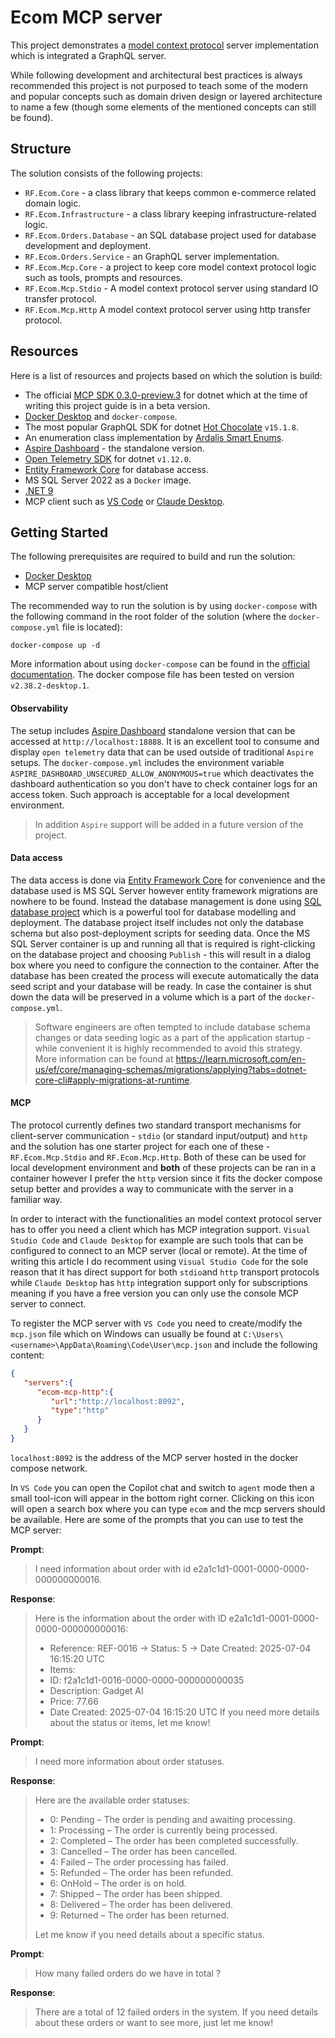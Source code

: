 # Ecom MCP server
This project demonstrates a [model context protocol](https://modelcontextprotocol.io/overview) server implementation which is integrated a GraphQL server.

While following development and architectural best practices is always recommended this project is not purposed to teach some of the modern and popular concepts such as domain driven design or layered architecture to name a few (though some elements of the mentioned concepts can still be found).

## Structure
The solution consists of the following projects:

 - `RF.Ecom.Core` - a class library that keeps common e-commerce related domain logic.
 - `RF.Ecom.Infrastructure` - a class library keeping infrastructure-related logic.
 - `RF.Ecom.Orders.Database` - an SQL database project used for database development and deployment.
 - `RF.Ecom.Orders.Service` - an GraphQL server implementation.
 - `RF.Ecom.Mcp.Core` - a project to keep core model context protocol logic such as tools, prompts and resources.
 - `RF.Ecom.Mcp.Stdio` - A model context protocol server using standard IO transfer protocol.
 - `RF.Ecom.Mcp.Http` A model context protocol server using http transfer protocol.

## Resources
Here is a list of resources and projects based on which the solution is build:

 - The official [MCP SDK 0.3.0-preview.3](https://github.com/modelcontextprotocol/csharp-sdk) for dotnet which at the time of writing this project guide is in a beta version.
 - [Docker Desktop](https://www.docker.com/) and `docker-compose`.
 - The most popular GraphQL SDK for dotnet [Hot Chocolate](https://chillicream.com/) `v15.1.8`.
 - An enumeration class implementation by [Ardalis Smart Enums](https://github.com/ardalis/SmartEnum).
 - [Aspire Dashboard](https://learn.microsoft.com/en-us/dotnet/aspire/fundamentals/dashboard/standalone?tabs=bash) - the standalone version.
 - [Open Telemetry SDK](https://opentelemetry.io/docs/languages/dotnet/) for dotnet `v1.12.0`.
 - [Entity Framework Core](https://learn.microsoft.com/en-us/ef/core/) for database access.
 - MS SQL Server 2022 as a `Docker` image.
 - [.NET 9](https://dotnet.microsoft.com/en-us/download/dotnet/9.0)
 - MCP client such as [VS Code](https://code.visualstudio.com/) or [Claude Desktop](https://claude.ai/download).

## Getting Started

The following prerequisites are required to build and run the solution:

 - [Docker Desktop](https://www.docker.com/)
 - MCP server compatible host/client

The recommended way to run the solution is by using `docker-compose` with the following command in the root folder of the solution (where the `docker-compose.yml` file is located):

    docker-compose up -d
More information about using `docker-compose` can be found in the [official documentation](https://docs.docker.com/reference/cli/docker/compose/). The docker compose file has been tested on version `v2.38.2-desktop.1`.

#### Observability

The setup includes [Aspire Dashboard](https://learn.microsoft.com/en-us/dotnet/aspire/fundamentals/dashboard/standalone?tabs=bash) standalone version that can be accessed at `http://localhost:18888`. It is an excellent tool to consume and display `open telemetry` data that can be used outside of traditional `Aspire` setups. The `docker-compose.yml` includes the environment variable `ASPIRE_DASHBOARD_UNSECURED_ALLOW_ANONYMOUS=true` which deactivates the dashboard authentication so you don't have to check container logs for an access token. Such approach is acceptable for a local development environment.
>In addition `Aspire` support will be added in a future version of the project.

#### Data access

The data access is done via [Entity Framework Core](https://learn.microsoft.com/en-us/ef/core/) for convenience and the database used is MS SQL Server however entity framework migrations are nowhere to be found. Instead the database management is done using [SQL database project](https://learn.microsoft.com/en-us/sql/tools/sql-database-projects/get-started?view=sql-server-ver17&pivots=sq1-visual-studio) which is a powerful tool for database modelling and deployment. The database project itself includes not only the database schema but also post-deployment scripts for seeding data. Once the MS SQL Server container is up and running all that is required is right-clicking on the database project and choosing `Publish` - this will result in a dialog box where you need to configure the connection to the container. After the database has been created the process will execute automatically the data seed script and your database will be ready. In case the container is shut down the data will be preserved in a volume which is a part of the `docker-compose.yml`.

>Software engineers are often tempted to include database schema changes or data seeding logic as a part of the application startup - while convenient it is highly recommended to avoid this strategy. More information can be found at https://learn.microsoft.com/en-us/ef/core/managing-schemas/migrations/applying?tabs=dotnet-core-cli#apply-migrations-at-runtime.

#### MCP
The protocol currently defines two standard transport mechanisms for client-server communication -  `stdio` (or standard input/output) and `http` and the solution has one starter project for each one of these - `RF.Ecom.Mcp.Stdio` and `RF.Ecom.Mcp.Http`. Both of these can be used for local development environment and **both** of these projects can be ran in a container however I prefer the `http` version since it fits the docker compose setup better and provides a way to communicate with the server in a familiar way.

In order to interact with the functionalities an model context protocol server has to offer  you need a client which has MCP integration support. `Visual Studio Code` and `Claude Desktop` for example are such tools that can be configured to connect to an MCP server (local or remote). At the time of writing this article I do recomment using `Visual Studio Code` for the sole reason that it has direct support for both `stdio`and `http` transport protocols while `Claude Desktop` has `http` integration support only for subscriptions meaning if you have a free version you can only use the console MCP server to connect.

To register the MCP server with `VS Code` you need to create/modify the `mcp.json` file which on Windows can usually be found at `C:\Users\<username>\AppData\Roaming\Code\User\mcp.json` and include the following content:

```json
{
   "servers":{
      "ecom-mcp-http":{
         "url":"http://localhost:8092",
         "type":"http"
      }
   }
}
```
`localhost:8092` is the address of the MCP server hosted in the docker compose network. 

In `VS Code` you can open the Copilot chat and switch to `agent` mode then a small tool-icon will appear in the bottom right corner. Clicking on this icon will open a search box where you can type `ecom` and the mcp servers should be available. 
Here are some of the prompts that you can use to test the MCP server:

**Prompt**:
> I need information about order with id e2a1c1d1-0001-0000-0000-000000000016.

**Response**:

> Here is the information about the order with ID e2a1c1d1-0001-0000-0000-000000000016:
>-   Reference: REF-0016
->   Status: 5
->   Date Created: 2025-07-04 16:15:20 UTC
>-   Items:
>    -   ID: f2a1c1d1-0016-0000-0000-000000000035
>    -   Description: Gadget AI
>    -   Price: 77.66
>    -   Date Created: 2025-07-04 16:15:20 UTC
If you need more details about the status or items, let me know!

**Prompt**:

> I need more information about order statuses.

**Response**:

> Here are the available order statuses:
> -   0: Pending – The order is pending and awaiting processing.
> -   1: Processing – The order is currently being processed.
> -   2: Completed – The order has been completed successfully.
> -   3: Cancelled – The order has been cancelled.
> -   4: Failed – The order processing has failed.
> -   5: Refunded – The order has been refunded.
> -   6: OnHold – The order is on hold.
> -   7: Shipped – The order has been shipped.
> -   8: Delivered – The order has been delivered.
> -   9: Returned – The order has been returned.
> 
> Let me know if you need details about a specific status.

**Prompt**:

> How many failed orders do we have in total ?

**Response**:

> There are a total of 12 failed orders in the system. If you need details about these orders or want to see more, just let me know!
